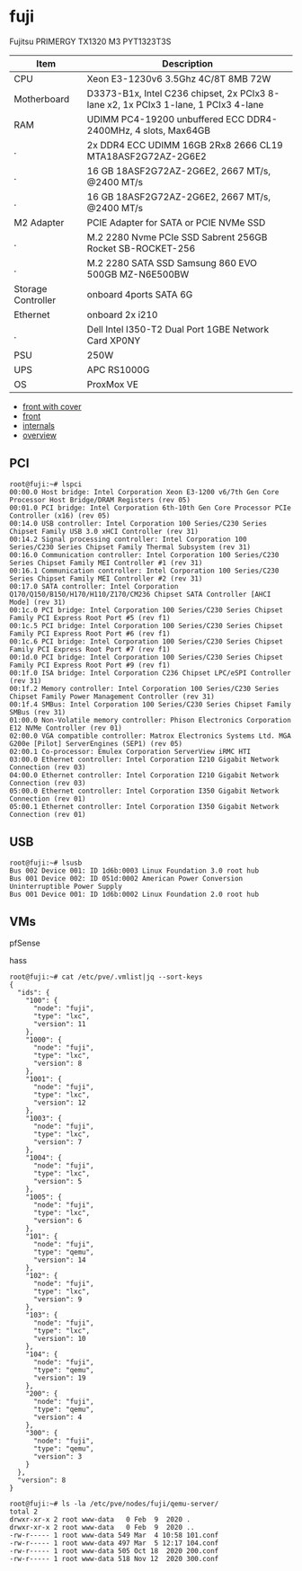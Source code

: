 # fuji

Fujitsu PRIMERGY TX1320 M3 PYT1323T3S

Item|Description
----|----------
CPU|Xeon E3-1230v6 3.5Ghz 4C/8T 8MB 72W
Motherboard|D3373-B1x, Intel C236 chipset, 2x PCIx3 8-lane x2, 1x PCIx3 1-lane, 1 PCIx3 4-lane
RAM|UDIMM PC4-19200 unbuffered ECC DDR4-2400MHz, 4 slots, Max64GB
.|2x DDR4 ECC UDIMM 16GB 2Rx8 2666 CL19 MTA18ASF2G72AZ-2G6E2
.|16 GB 18ASF2G72AZ-2G6E2, 2667 MT/s, @2400 MT/s
.|16 GB 18ASF2G72AZ-2G6E2, 2667 MT/s, @2400 MT/s
M2 Adapter|PCIE Adapter for SATA or PCIE NVMe SSD
.|M.2 2280 Nvme PCIe SSD Sabrent 256GB Rocket SB-ROCKET-256
.|M.2 2280 SATA SSD Samsung 860 EVO 500GB MZ-N6E500BW
Storage Controller|onboard 4ports SATA 6G
Ethernet|onboard 2x i210
.|Dell Intel I350-T2 Dual Port 1GBE Network Card XP0NY
PSU|250W
UPS|APC RS1000G
OS|ProxMox VE


* [front with cover](front-cover.jpg)
* [front](front.jpg)
* [internals](internals.jpg)
* [overview](overview.jpg)

## PCI

```
root@fuji:~# lspci
00:00.0 Host bridge: Intel Corporation Xeon E3-1200 v6/7th Gen Core Processor Host Bridge/DRAM Registers (rev 05)
00:01.0 PCI bridge: Intel Corporation 6th-10th Gen Core Processor PCIe Controller (x16) (rev 05)
00:14.0 USB controller: Intel Corporation 100 Series/C230 Series Chipset Family USB 3.0 xHCI Controller (rev 31)
00:14.2 Signal processing controller: Intel Corporation 100 Series/C230 Series Chipset Family Thermal Subsystem (rev 31)
00:16.0 Communication controller: Intel Corporation 100 Series/C230 Series Chipset Family MEI Controller #1 (rev 31)
00:16.1 Communication controller: Intel Corporation 100 Series/C230 Series Chipset Family MEI Controller #2 (rev 31)
00:17.0 SATA controller: Intel Corporation Q170/Q150/B150/H170/H110/Z170/CM236 Chipset SATA Controller [AHCI Mode] (rev 31)
00:1c.0 PCI bridge: Intel Corporation 100 Series/C230 Series Chipset Family PCI Express Root Port #5 (rev f1)
00:1c.5 PCI bridge: Intel Corporation 100 Series/C230 Series Chipset Family PCI Express Root Port #6 (rev f1)
00:1c.6 PCI bridge: Intel Corporation 100 Series/C230 Series Chipset Family PCI Express Root Port #7 (rev f1)
00:1d.0 PCI bridge: Intel Corporation 100 Series/C230 Series Chipset Family PCI Express Root Port #9 (rev f1)
00:1f.0 ISA bridge: Intel Corporation C236 Chipset LPC/eSPI Controller (rev 31)
00:1f.2 Memory controller: Intel Corporation 100 Series/C230 Series Chipset Family Power Management Controller (rev 31)
00:1f.4 SMBus: Intel Corporation 100 Series/C230 Series Chipset Family SMBus (rev 31)
01:00.0 Non-Volatile memory controller: Phison Electronics Corporation E12 NVMe Controller (rev 01)
02:00.0 VGA compatible controller: Matrox Electronics Systems Ltd. MGA G200e [Pilot] ServerEngines (SEP1) (rev 05)
02:00.1 Co-processor: Emulex Corporation ServerView iRMC HTI
03:00.0 Ethernet controller: Intel Corporation I210 Gigabit Network Connection (rev 03)
04:00.0 Ethernet controller: Intel Corporation I210 Gigabit Network Connection (rev 03)
05:00.0 Ethernet controller: Intel Corporation I350 Gigabit Network Connection (rev 01)
05:00.1 Ethernet controller: Intel Corporation I350 Gigabit Network Connection (rev 01)
```

## USB

```
root@fuji:~# lsusb
Bus 002 Device 001: ID 1d6b:0003 Linux Foundation 3.0 root hub
Bus 001 Device 002: ID 051d:0002 American Power Conversion Uninterruptible Power Supply
Bus 001 Device 001: ID 1d6b:0002 Linux Foundation 2.0 root hub
```

## VMs

pfSense

hass

```
root@fuji:~# cat /etc/pve/.vmlist|jq --sort-keys
{
  "ids": {
    "100": {
      "node": "fuji",
      "type": "lxc",
      "version": 11
    },
    "1000": {
      "node": "fuji",
      "type": "lxc",
      "version": 8
    },
    "1001": {
      "node": "fuji",
      "type": "lxc",
      "version": 12
    },
    "1003": {
      "node": "fuji",
      "type": "lxc",
      "version": 7
    },
    "1004": {
      "node": "fuji",
      "type": "lxc",
      "version": 5
    },
    "1005": {
      "node": "fuji",
      "type": "lxc",
      "version": 6
    },
    "101": {
      "node": "fuji",
      "type": "qemu",
      "version": 14
    },
    "102": {
      "node": "fuji",
      "type": "lxc",
      "version": 9
    },
    "103": {
      "node": "fuji",
      "type": "lxc",
      "version": 10
    },
    "104": {
      "node": "fuji",
      "type": "qemu",
      "version": 19
    },
    "200": {
      "node": "fuji",
      "type": "qemu",
      "version": 4
    },
    "300": {
      "node": "fuji",
      "type": "qemu",
      "version": 3
    }
  },
  "version": 8
}
```

```
root@fuji:~# ls -la /etc/pve/nodes/fuji/qemu-server/
total 2
drwxr-xr-x 2 root www-data   0 Feb  9  2020 .
drwxr-xr-x 2 root www-data   0 Feb  9  2020 ..
-rw-r----- 1 root www-data 549 Mar  4 10:58 101.conf
-rw-r----- 1 root www-data 497 Mar  5 12:17 104.conf
-rw-r----- 1 root www-data 505 Oct 18  2020 200.conf
-rw-r----- 1 root www-data 518 Nov 12  2020 300.conf
```
